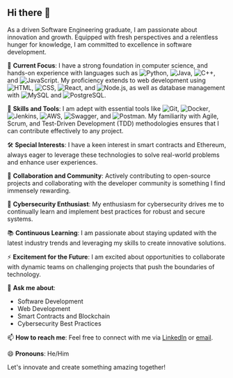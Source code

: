 ## Hi there 👋

As a driven Software Engineering graduate, I am passionate about innovation and growth. Equipped with fresh perspectives and a relentless hunger for knowledge, I am committed to excellence in software development. 

🔭 **Current Focus**: 
I have a strong foundation in computer science, and hands-on experience with languages such as ![Python](https://img.shields.io/badge/Python-3776AB?style=for-the-badge&logo=python&logoColor=white), ![Java](https://img.shields.io/badge/Java-007396?style=for-the-badge&logo=java&logoColor=white), ![C++](https://img.shields.io/badge/C++-00599C?style=for-the-badge&logo=cplusplus&logoColor=white), and ![JavaScript](https://img.shields.io/badge/JavaScript-F7DF1E?style=for-the-badge&logo=javascript&logoColor=black). My proficiency extends to web development using ![HTML](https://img.shields.io/badge/HTML5-E34F26?style=for-the-badge&logo=html5&logoColor=white), ![CSS](https://img.shields.io/badge/CSS3-1572B6?style=for-the-badge&logo=css3&logoColor=white), ![React](https://img.shields.io/badge/React-61DAFB?style=for-the-badge&logo=react&logoColor=black), and ![Node.js](https://img.shields.io/badge/Node.js-339933?style=for-the-badge&logo=nodedotjs&logoColor=white), as well as database management with ![MySQL](https://img.shields.io/badge/MySQL-4479A1?style=for-the-badge&logo=mysql&logoColor=white) and ![PostgreSQL](https://img.shields.io/badge/PostgreSQL-336791?style=for-the-badge&logo=postgresql&logoColor=white).

🌱 **Skills and Tools**:
I am adept with essential tools like ![Git](https://img.shields.io/badge/Git-F05032?style=for-the-badge&logo=git&logoColor=white), ![Docker](https://img.shields.io/badge/Docker-2496ED?style=for-the-badge&logo=docker&logoColor=white), ![Jenkins](https://img.shields.io/badge/Jenkins-D24939?style=for-the-badge&logo=jenkins&logoColor=white), ![AWS](https://img.shields.io/badge/Amazon%20AWS-232F3E?style=for-the-badge&logo=amazon-aws&logoColor=white), ![Swagger](https://img.shields.io/badge/Swagger-85EA2D?style=for-the-badge&logo=swagger&logoColor=black), and ![Postman](https://img.shields.io/badge/Postman-FF6C37?style=for-the-badge&logo=postman&logoColor=white). My familiarity with Agile, Scrum, and Test-Driven Development (TDD) methodologies ensures that I can contribute effectively to any project.

🛠 **Special Interests**:
I have a keen interest in smart contracts and Ethereum, always eager to leverage these technologies to solve real-world problems and enhance user experiences. 

👯 **Collaboration and Community**:
Actively contributing to open-source projects and collaborating with the developer community is something I find immensely rewarding. 

🔐 **Cybersecurity Enthusiast**:
My enthusiasm for cybersecurity drives me to continually learn and implement best practices for robust and secure systems.

📚 **Continuous Learning**:
I am passionate about staying updated with the latest industry trends and leveraging my skills to create innovative solutions.

⚡ **Excitement for the Future**:
I am excited about opportunities to collaborate with dynamic teams on challenging projects that push the boundaries of technology.

💬 **Ask me about**:
- Software Development
- Web Development
- Smart Contracts and Blockchain
- Cybersecurity Best Practices

📫 **How to reach me**: 
Feel free to connect with me via [LinkedIn](https://www.linkedin.com/in/eliya-shlomo)
or [email](eliyashlomo7@gmail.com). 


😄 **Pronouns**: He/Him

Let's innovate and create something amazing together!
